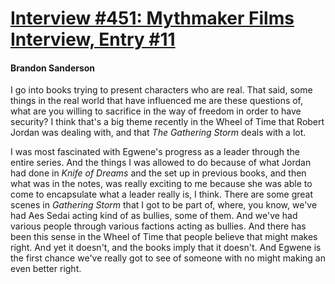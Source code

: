 # [Interview #451: Mythmaker Films Interview, Entry #11](https://www.theoryland.com/intvmain.php?i=451#11)

#### Brandon Sanderson

I go into books trying to present characters who are real. That said, some things in the real world that have influenced me are these questions of, what are you willing to sacrifice in the way of freedom in order to have security? I think that's a big theme recently in the Wheel of Time that Robert Jordan was dealing with, and that
*The Gathering Storm*
deals with a lot.

I was most fascinated with Egwene's progress as a leader through the entire series. And the things I was allowed to do because of what Jordan had done in
*Knife of Dreams*
and the set up in previous books, and then what was in the notes, was really exciting to me because she was able to come to encapsulate what a leader really is, I think. There are some great scenes in
*Gathering Storm*
that I got to be part of, where, you know, we've had Aes Sedai acting kind of as bullies, some of them. And we've had various people through various factions acting as bullies. And there has been this sense in the Wheel of Time that people believe that might makes right. And yet it doesn't, and the books imply that it doesn't. And Egwene is the first chance we've really got to see of someone with no might making an even better right.

